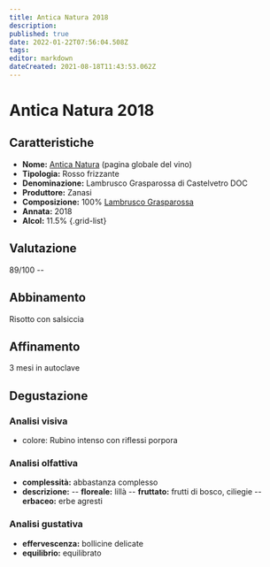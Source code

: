 ```yaml
---
title: Antica Natura 2018
description: 
published: true
date: 2022-01-22T07:56:04.508Z
tags: 
editor: markdown
dateCreated: 2021-08-18T11:43:53.062Z
---
```


<div class="annata">

# Antica Natura 2018

## Caratteristiche
- **Nome:** <span class="nome">[Antica Natura](/vini/Italia/Emilia/Zanasi/Antica-Natura/scheda-globale)</span> (pagina globale del vino) 
- **Tipologia:** Rosso frizzante
- **Denominazione:** <span class="denominazione">Lambrusco Grasparossa di Castelvetro DOC</span> 
- **Produttore:** <span class="cantina">Zanasi</span> 
- **Composizione:** <span class="vitigno">100% [Lambrusco Grasparossa](/vitigni/Italia/bacca-nera/lambrusco-grasparossa)</span>
- **Annata:** <span class="annocorrente">2018</span>
- **Alcol:** 11.5%
{.grid-list}

## Valutazione

<span class="punteggio">89/100</span> -- <span class="valutazione"><span class="star-3"></span></span>

## Abbinamento
Risotto con salsiccia

## Affinamento
3 mesi in autoclave 

## Degustazione

### Analisi visiva
- colore: Rubino intenso con riflessi porpora

### Analisi olfattiva

<div class="vini vini-2018" id="Antica Natura"></div>
<div class="olfattiva-testo">

- **complessità:**  <span class="complessitaVino">abbastanza complesso</span>
- **descrizione:** 
  -- **<span class="florealeInput">floreale</span>:** lillà
  -- **<span class="fruttatoInput">fruttato</span>:** frutti di bosco, ciliegie
  -- **<span class="vegetaleInput">erbaceo</span>:** erbe agresti

</div>

### Analisi gustativa
- **effervescenza:** bollicine delicate
- **equilibrio:** equilibrato

  
</div>